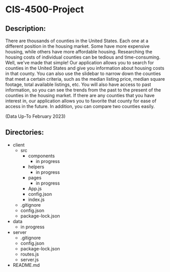 # CIS-4500-Project
## Description:
There are thousands of counties in the United States. Each one at a different position in the housing market. Some have more expensive housing, while others have more affordable housing. Researching the housing costs of individual counties can be tedious and time-consuming. Well, we've made that simple! Our application allows you to search for counties in the United States and give you information about housing costs in that county. You can also use the slidebar to narrow down the counties that meet a certain criteria, such as the median listing price, median square footage, total available listings, etc. You will also have access to past information, so you can see the trends from the past to the present of the counties in the housing market. If there are any counties that you have interest in, our application allows you to favorite that county for ease of access in the future. In addition, you can compare two counties easily.

(Data Up-To February 2023)

## Directories:
- client
    - src 
        - components
            - in progress
        - helpers
            - in progress
        - pages
            - in progress
        - App.js
        - config.json
        - index.js
    - .gitignore
    - config.json
    - package-lock.json
- data
    - in progress
- server
    - .gitignore
    - config.json
    - package-lock.json
    - routes.js
    - server.js
- README.md

